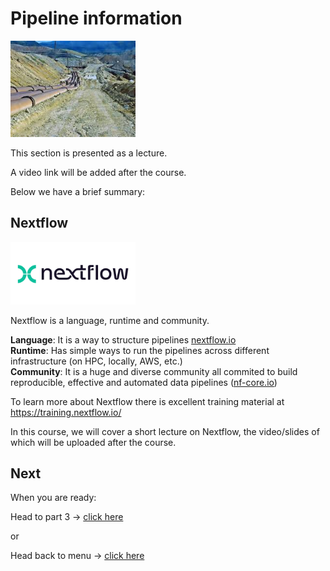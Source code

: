 # Pipeline information

<img src="img/pipe.jpeg" alt="drawing" width="200"/>

This section is presented as a lecture. 

A video link will be added after the course.

Below we have a brief summary:

## Nextflow

<img src="img/nextflow.png" alt="drawing" width="200"/>

Nextflow is a language, runtime and community.

<p>

**Language**: It is a way to structure pipelines [nextflow.io](https://www.nextflow.io/docs/latest/index.html)<br />
**Runtime**: Has simple ways to run the pipelines across different infrastructure (on HPC, locally, AWS, etc.)<br />
**Community**: It is a huge and diverse community all commited to build reproducible, effective and automated data pipelines ([nf-core.io](https://nf-co.re/))<br />
<p>

To learn more about Nextflow there is excellent training material at https://training.nextflow.io/

In this course, we will cover a short lecture on Nextflow, the video/slides of which will be uploaded after the course.



## Next

When you are ready:

Head to part 3 -> [click here](./nfcore_rnaseq.md)

or

Head back to menu   -> [click here](../README.md)
<br/>

